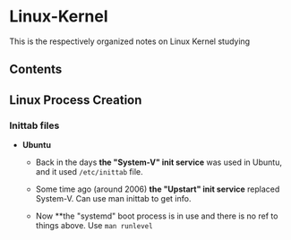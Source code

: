 # Linux-Kernel
This is the respectively organized notes on Linux Kernel studying

## Contents



## Linux Process Creation

### Inittab files
- **Ubuntu**
        
	- Back in the days **the "System-V" init service** was used in Ubuntu, and it used `/etc/inittab` file.
	
	- Some time ago (around 2006) **the "Upstart" init service** replaced System-V. Can use man inittab to get info.

	- Now **the "systemd" boot process is in use and there is no ref to things above. Use `man runlevel`



